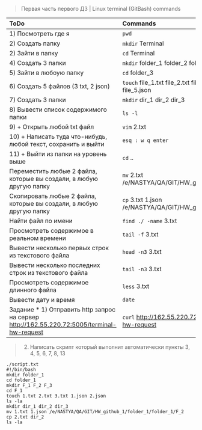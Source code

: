 > Первая часть первого  ДЗ     |
> Linux terminal (GitBash) commands

|ToDo|Commands|
|:---------------|:-----|
|1) Посмотреть где я| `pwd` |
|2) Создать папку|`mkdir` Terminal|
|2) Зайти в папку|`cd` Terminal|
|4) Создать 3 папки|`mkdir` folder_1 folder_2 folder_3|
|5) Зайти в любоую папку|`cd` folder_3|
|6) Создать 5 файлов (3 txt, 2 json)|`touch` file_1.txt file_2.txt file_3.txt file_4.json file_5.json
|7) Создать 3 папки|`mkdir` dir_1 dir_2 dir_3|
|8) Вывести список содержимого папки|`ls -l`|
|9) + Открыть любой txt файл|`vim` 2.txt|
|10) + Написать туда что-нибудь, любой текст, сохранить и выйти| `esq : w q enter`|
|11) + Выйти из папки на уровень выше|`cd` ..|
|Переместить любые 2 файла, которые вы создали, в любую другую папку|`mv` 2.txt /e/NASTYA/QA/GIT/HW_github_1/folder_1/F_2|
|Скопировать любые 2 файла, которые вы создали, в любую другую папку|`cp` 3.txt 1.json /e/NASTYA/QA/GIT/HW_github_1/folder_1/F_3|
|Найти файл по имени|`find ./ -name` 3.txt|
|Просмотреть содержимое в реальном времени|`tail -f` 3.txt|
|Вывести несколько первых строк из текстового файла|`head -n3` 3.txt|
|Вывести несколько последних строк из текстового файла|`tail -n3` 3.txt|
|Просмотреть содержимое длинного файла|`less` 3.txt|
|Вывести дату и время|`date`|
|Задание * 1) Отправить http запрос на сервер http://162.55.220.72:5005/terminal-hw-request|`curl` http://162.55.220.72:5005/terminal-hw-request|

> 2) Написать скрипт который выполнит автоматически пункты 3, 4, 5, 6, 7, 8, 13

    ./script.txt
    #!/bin/bash
    mkdir folder_1
    cd folder_1
    mkdir F_1 F_2 F_3
    cd F_1
    touch 1.txt 2.txt 3.txt 1.json 2.json
    ls -la
    mkdir dir_1 dir_2 dir_3
    mv 1.txt 1.json /e/NASTYA/QA/GIT/HW_github_1/folder_1/folder_1/F_2
    cp 2.txt dir_2
    ls -la
